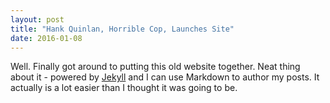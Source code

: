 ```yaml
---
layout: post
title: "Hank Quinlan, Horrible Cop, Launches Site"
date: 2016-01-08
---
```


Well. Finally got around to putting this old website together. Neat thing about it - powered by [Jekyll](http://jekyllrb.com) and I can use Markdown to author my posts. It actually is a lot easier than I thought it was going to be.
